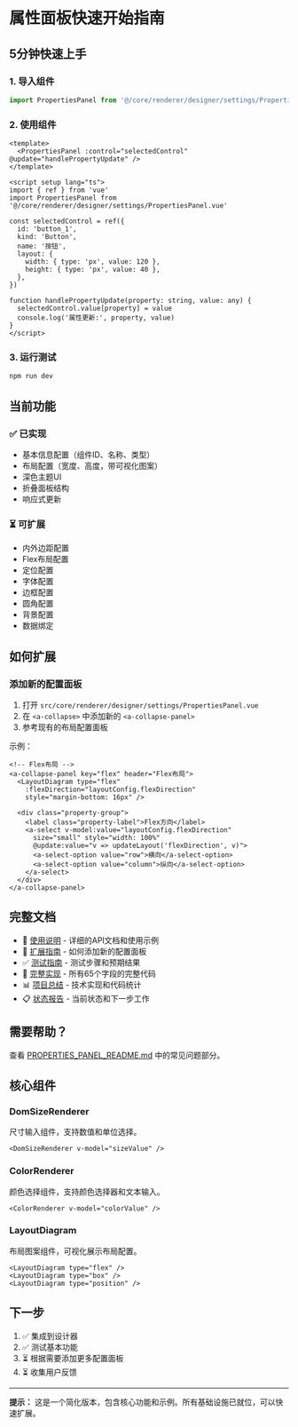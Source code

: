# 属性面板快速开始指南

## 5分钟快速上手

### 1. 导入组件

```typescript
import PropertiesPanel from '@/core/renderer/designer/settings/PropertiesPanel.vue'
```

### 2. 使用组件

```vue
<template>
  <PropertiesPanel :control="selectedControl" @update="handlePropertyUpdate" />
</template>

<script setup lang="ts">
import { ref } from 'vue'
import PropertiesPanel from '@/core/renderer/designer/settings/PropertiesPanel.vue'

const selectedControl = ref({
  id: 'button_1',
  kind: 'Button',
  name: '按钮',
  layout: {
    width: { type: 'px', value: 120 },
    height: { type: 'px', value: 40 },
  },
})

function handlePropertyUpdate(property: string, value: any) {
  selectedControl.value[property] = value
  console.log('属性更新:', property, value)
}
</script>
```

### 3. 运行测试

```bash
npm run dev
```

## 当前功能

### ✅ 已实现

- 基本信息配置（组件ID、名称、类型）
- 布局配置（宽度、高度，带可视化图案）
- 深色主题UI
- 折叠面板结构
- 响应式更新

### ⏳ 可扩展

- 内外边距配置
- Flex布局配置
- 定位配置
- 字体配置
- 边框配置
- 圆角配置
- 背景配置
- 数据绑定

## 如何扩展

### 添加新的配置面板

1. 打开 `src/core/renderer/designer/settings/PropertiesPanel.vue`
2. 在 `<a-collapse>` 中添加新的 `<a-collapse-panel>`
3. 参考现有的布局配置面板

示例：

```vue
<!-- Flex布局 -->
<a-collapse-panel key="flex" header="Flex布局">
  <LayoutDiagram type="flex" 
    :flexDirection="layoutConfig.flexDirection" 
    style="margin-bottom: 16px" />
  
  <div class="property-group">
    <label class="property-label">Flex方向</label>
    <a-select v-model:value="layoutConfig.flexDirection" 
      size="small" style="width: 100%" 
      @update:value="v => updateLayout('flexDirection', v)">
      <a-select-option value="row">横向</a-select-option>
      <a-select-option value="column">纵向</a-select-option>
    </a-select>
  </div>
</a-collapse-panel>
```

## 完整文档

- 📖 [使用说明](./PROPERTIES_PANEL_README.md) - 详细的API文档和使用示例
- 🔧 [扩展指南](./PROPERTIES_PANEL_EXTEND_GUIDE.md) - 如何添加新的配置面板
- ✅ [测试指南](./PROPERTIES_PANEL_TEST_GUIDE.md) - 测试步骤和预期结果
- 📝 [完整实现](./PROPERTIES_PANEL_COMPLETE.md) - 所有65个字段的完整代码
- 📊 [项目总结](./PROPERTIES_PANEL_SUMMARY.md) - 技术实现和代码统计
- 📋 [状态报告](./PROPERTIES_PANEL_STATUS.md) - 当前状态和下一步工作

## 需要帮助？

查看 [PROPERTIES_PANEL_README.md](./PROPERTIES_PANEL_README.md) 中的常见问题部分。

## 核心组件

### DomSizeRenderer

尺寸输入组件，支持数值和单位选择。

```vue
<DomSizeRenderer v-model="sizeValue" />
```

### ColorRenderer

颜色选择组件，支持颜色选择器和文本输入。

```vue
<ColorRenderer v-model="colorValue" />
```

### LayoutDiagram

布局图案组件，可视化展示布局配置。

```vue
<LayoutDiagram type="flex" />
<LayoutDiagram type="box" />
<LayoutDiagram type="position" />
```

## 下一步

1. ✅ 集成到设计器
2. ✅ 测试基本功能
3. ⏳ 根据需要添加更多配置面板
4. ⏳ 收集用户反馈

---

**提示：** 这是一个简化版本，包含核心功能和示例。所有基础设施已就位，可以快速扩展。
